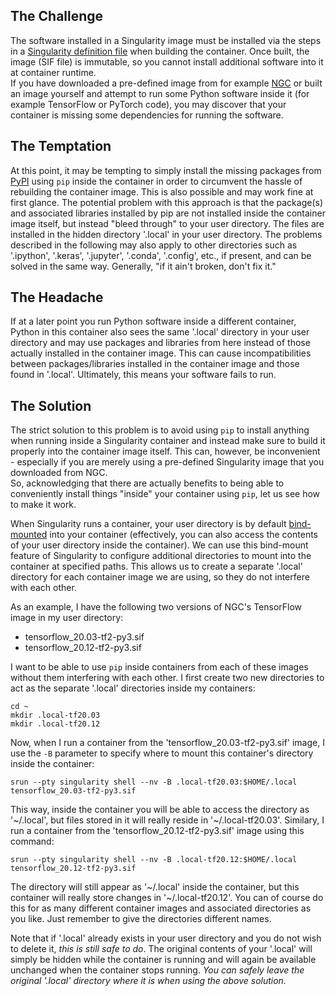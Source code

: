 
## The Challenge

The software installed in a Singularity image must be installed via
the steps in a [Singularity definition
file](https://sylabs.io/guides/3.5/user-guide/definition_files.html)
when building the container. Once built, the image (SIF file) is
immutable, so you cannot install additional software into it at
container runtime.  
If you have downloaded a pre-defined image from for example
[NGC](https://ngc.nvidia.com/) or built an image yourself and attempt
to run some Python software inside it (for example TensorFlow or
PyTorch code), you may discover that your container is missing some
dependencies for running the software.

## The Temptation

At this point, it may be tempting to simply install the missing
packages from [PyPI](https://pypi.org/) using `pip` inside the
container in order to circumvent the hassle of rebuilding the
container image. This is also possible and may work fine at first
glance. The potential problem with this approach is that the
package(s) and associated libraries installed by pip are not installed
inside the container image itself, but instead "bleed through" to your
user directory. The files are installed in the hidden directory
'.local' in your user directory. The problems described in the
following may also apply to other directories such as '.ipython',
'.keras', '.jupyter', '.conda', '.config', etc., if present, and can
be solved in the same way. Generally, "if it ain't broken, don't fix it."

## The Headache

If at a later point you run Python software inside a different
container, Python in this container also sees the same '.local'
directory in your user directory and may use packages and libraries
from here instead of those actually installed in the container
image. This can cause incompatibilities between packages/libraries
installed in the container image and those found in
'.local'. Ultimately, this means your software fails to run.

## The Solution

The strict solution to this problem is to avoid using `pip` to install
anything when running inside a Singularity container and instead make
sure to build it properly into the container image itself. This can,
however, be inconvenient - especially if you are merely using a
pre-defined Singularity image that you downloaded from NGC.  
So, acknowledging that there are actually benefits to being able to
conveniently install things "inside" your container using `pip`, let
us see how to make it work.

When Singularity runs a container, your user directory is by default
[bind-mounted](https://sylabs.io/guides/3.5/user-guide/bind_paths_and_mounts.html)
into your container (effectively, you can also access the contents of
your user directory inside the container). We can use this bind-mount
feature of Singularity to configure additional directories to mount
into the container at specified paths. This allows us to create a
separate '.local' directory for each container image we are using, so
they do not interfere with each other.

As an example, I have the following two versions of NGC's TensorFlow
image in my user directory:

- tensorflow_20.03-tf2-py3.sif
- tensorflow_20.12-tf2-py3.sif

I want to be able to use `pip` inside containers from each of these
images without them interfering with each other. I first create two
new directories to act as the separate '.local' directories inside my
containers:

```console
cd ~
mkdir .local-tf20.03
mkdir .local-tf20.12
```

Now, when I run a container from the 'tensorflow_20.03-tf2-py3.sif'
image, I use the `-B` parameter to specify where to mount this
container's directory inside the container:

```console
srun --pty singularity shell --nv -B .local-tf20.03:$HOME/.local tensorflow_20.03-tf2-py3.sif
```

This way, inside the container you will be able to access the
directory as '~/.local', but files stored in it will really reside in
'~/.local-tf20.03'. Similary, I run a container from the
'tensorflow_20.12-tf2-py3.sif' image using this command:

```console
srun --pty singularity shell --nv -B .local-tf20.12:$HOME/.local tensorflow_20.12-tf2-py3.sif
```

The directory will still appear as '~/.local' inside the container,
but this container will really store changes in
'~/.local-tf20.12'. You can of course do this for as many different
container images and associated directories as you like. Just remember
to give the directories different names.

Note that if '.local' already exists in your user directory and you do
not wish to delete it, *this is still safe to do*. The original
contents of your '.local' will simply be hidden while the container is
running and will again be available unchanged when the container stops
running. *You can safely leave the original '.local' directory where
it is when using the above solution.*
